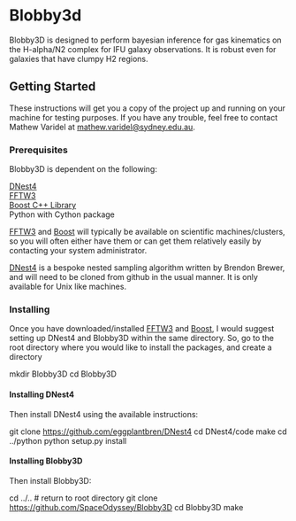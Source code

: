 # Blobby3d

Blobby3D is designed to perform bayesian inference for gas kinematics on the H-alpha/N2 complex for IFU galaxy observations. It is robust even for galaxies that have clumpy H2 regions.

## Getting Started

These instructions will get you a copy of the project up and running on your machine for testing purposes. If you have any trouble, feel free to contact Mathew Varidel at mathew.varidel@sydney.edu.au. 

### Prerequisites

Blobby3D is dependent on the following:

[DNest4](https://github.com/eggplantbren/DNest4)  
[FFTW3](www.fftw.org)  
[Boost C++ Library](www.boost.org)  
Python with Cython package  

[FFTW3](www.fftw.org) and [Boost](www.boost.org) will typically be available on scientific machines/clusters, so you will often either have them or can get them relatively easily by contacting your system administrator. 

[DNest4](https://github.com/eggplantbreen/DNest4) is a bespoke nested sampling algorithm written by Brendon Brewer, and will need to be cloned from github in the usual manner. It is only available for Unix like machines.

### Installing

Once you have downloaded/installed [FFTW3](www.fftw.org) and [Boost](www.boost.org), I would suggest setting up DNest4 and Blobby3D within the same directory. So, go to the root directory where you would like to install the packages, and create a directory

mkdir Blobby3D
cd Blobby3D

#### Installing DNest4

Then install DNest4 using the available instructions:

git clone https://github.com/eggplantbren/DNest4
cd DNest4/code
make
cd ../python
python setup.py install

#### Installing Blobby3D

Then install Blobby3D:

cd ../.. # return to root directory
git clone https://github.com/SpaceOdyssey/Blobby3D
cd Blobby3D
make